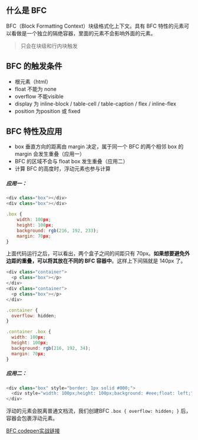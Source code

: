 ## 什么是 BFC

BFC（Block Formatting Context）块级格式化上下文。具有 BFC 特性的元素可以看做是一个独立的隔绝容器，里面的元素不会影响外面的元素。

> 只会在块级和行内块触发

## BFC 的触发条件

* 根元素（html）
* float 不能为 none
* overflow 不能visible
* display 为 inline-block / table-cell / table-caption / flex / inline-flex
* position 为position 或 fixed

## BFC 特性及应用

* box 垂直方向的距离由 margin 决定，属于同一个 BFC 的两个相邻 box 的 margin 会发生重叠（应用一）
* BFC 的区域不会与 float box 发生重叠（应用二）
* 计算 BFC 的高度时，浮动元素也参与计算

##### 应用一：

```js
<div class="box"></div>
<div class="box"></div>

.box {
    width: 100px;
    height: 100px;
    background: rgb(216, 192, 233);
    margin: 70px;
}
```

上面代码运行之后，可以看出，两个盒子之间的间距只有 70px。**如果想要避免外边距的重叠，可以将其放在不同的 BFC 容器中**。这样上下间隔就是 140px 了。

```js
<div class="container">
  <p class="box"></p>
</div>
<div class="container">
  <p class="box"></p>
</div>

.container {
  overflow: hidden;
}

.container .box {
  width: 100px;
  height: 100px;
  background: rgb(216, 192, 34);
  margin: 70px;
}
```

##### 应用二：

```js
<div class="box" style="border: 1px solid #000;">
  <div style="width: 100px;height: 100px;background: #eee;float: left;"></div>
</div>
```

浮动的元素会脱离普通文档流，我们创建BFC `.box { overflow: hidden; }` 后，容器会包裹浮动元素。





[BFC codepen实战链接](https://codepen.io/luyajiang/pen/abmWzJX?editors=1100)

